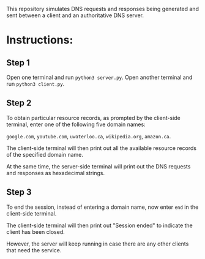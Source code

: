This repository simulates DNS requests and responses being generated and sent between a client and an authoritative DNS server.

# Instructions:

## Step 1
Open one terminal and run `python3 server.py`. Open another terminal and run `python3 client.py`.

## Step 2
To obtain particular resource records, as prompted by the client-side terminal, enter one of the following five domain names:

`google.com`, `youtube.com`, `uwaterloo.ca`, `wikipedia.org`, `amazon.ca`.

The client-side terminal will then print out all the available resource records of the specified domain name.

At the same time, the server-side terminal will print out the DNS requests and responses as hexadecimal strings.

## Step 3
To end the session, instead of entering a domain name, now enter `end` in the client-side terminal.

The client-side terminal will then print out "Session ended" to indicate the client has been closed.

However, the server will keep running in case there are any other clients that need the service.
